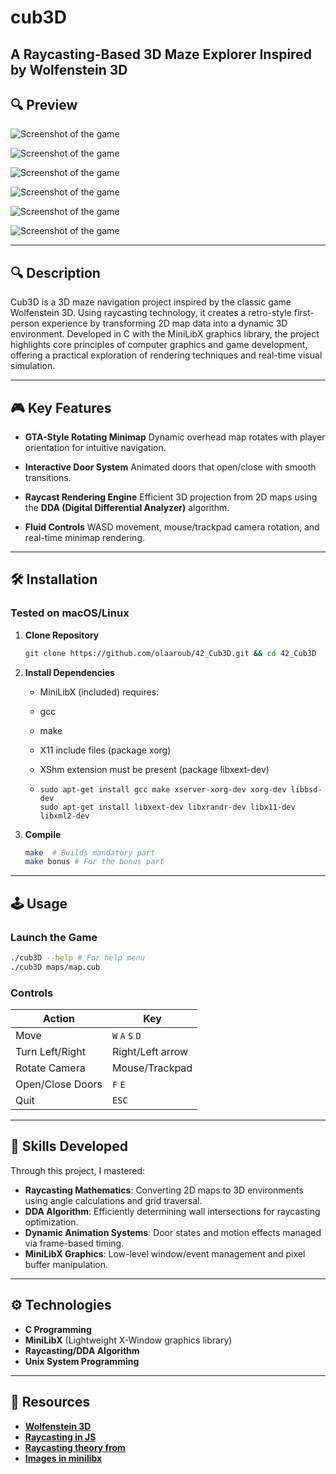 # cub3D

## A Raycasting-Based 3D Maze Explorer Inspired by Wolfenstein 3D

## 🔍 Preview

![Screenshot of the game](imgs/screenshots/help.png)

![Screenshot of the game](imgs/screenshots/1.png)

![Screenshot of the game](imgs/screenshots/2.png)

![Screenshot of the game](imgs/screenshots/3.png)

![Screenshot of the game](imgs/screenshots/5.png)

![Screenshot of the game](imgs/screenshots/4.png)

---

## 🔍 Description

Cub3D is a 3D maze navigation project inspired by the classic game Wolfenstein 3D.
Using raycasting technology, it creates a retro-style first-person experience by transforming 2D map data into a dynamic 3D environment.
Developed in C with the MiniLibX graphics library, the project highlights core principles of computer graphics and game development,
offering a practical exploration of rendering techniques and real-time visual simulation.

---

## 🎮 Key Features

- **GTA-Style Rotating Minimap**
  Dynamic overhead map rotates with player orientation for intuitive navigation.

- **Interactive Door System**
  Animated doors that open/close with smooth transitions.

- **Raycast Rendering Engine**
  Efficient 3D projection from 2D maps using the **DDA (Digital Differential Analyzer)** algorithm.

- **Fluid Controls**
  WASD movement, mouse/trackpad camera rotation, and real-time minimap rendering.

---

## 🛠️ Installation

### Tested on macOS/Linux

1. **Clone Repository**

   ```bash
   git clone https://github.com/olaaroub/42_Cub3D.git && cd 42_Cub3D
   ```

2. **Install Dependencies**
   - MiniLibX (included) requires:
   - gcc
   - make
   - X11 include files (package xorg)
   - XShm extension must be present (package libxext-dev)

   - ```Utility functions from BSD systems - development files (package libbsd-dev)
     sudo apt-get install gcc make xserver-xorg-dev xorg-dev libbsd-dev
     sudo apt-get install libxext-dev libxrandr-dev libx11-dev libxml2-dev
     ```

3. **Compile**

   ```bash
   make  # Builds mandatory part
   make bonus # For the bonus part
   ```

---

## 🕹️ Usage

### Launch the Game

```bash
./cub3D --help # For help menu
./cub3D maps/map.cub
```

### Controls

|       Action          |       Key       |
|-----------------------|-----------------|
| Move                  | `W` `A` `S` `D` |
| Turn Left/Right       | Right/Left arrow|
| Rotate Camera         | Mouse/Trackpad  |
| Open/Close Doors      | `F`      `E`    |
| Quit                  | `ESC`           |

---

## 🧠 Skills Developed

Through this project, I mastered:

- **Raycasting Mathematics**: Converting 2D maps to 3D environments using angle calculations and grid traversal.
- **DDA Algorithm**: Efficiently determining wall intersections for raycasting optimization.
- **Dynamic Animation Systems**: Door states and motion effects managed via frame-based timing.
- **MiniLibX Graphics**: Low-level window/event management and pixel buffer manipulation.

---

## ⚙️ Technologies

- **C Programming**
- **MiniLibX** (Lightweight X-Window graphics library)
- **Raycasting/DDA Algorithm**
- **Unix System Programming**

---

## 🌟 Resources

- [**Wolfenstein 3D**](http://users.atw.hu/wolf3d/)
- [**Raycasting in JS**](http://www.playfuljs.com/a-first-person-engine-in-265-lines/)
- [**Raycasting theory from**](https://lodev.org/cgtutor/raycasting.html)
- [**Images in minilibx**](https://github.com/keuhdall/images_example)

